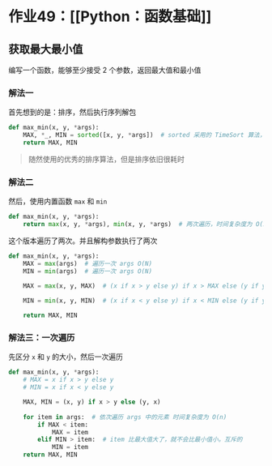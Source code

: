 # 作业49：[[Python：函数基础]]


## 获取最大最小值

编写一个函数，能够至少接受 $2$ 个参数，返回最大值和最小值

### 解法一

首先想到的是：排序，然后执行序列解包

```python
def max_min(x, y, *args):
    MAX, *_, MIN = sorted([x, y, *args])  # sorted 采用的 TimeSort 算法，时间复杂度为 O(nlogn)
    return MAX, MIN
```

> 随然使用的优秀的排序算法，但是排序依旧很耗时

### 解法二

然后，使用内置函数 `max` 和 `min` 

```python
def max_min(x, y, *args):
    return max(x, y, *args), min(x, y, *args)  # 两次遍历，时间复杂度为 O(2n)。解构两次 O(2n)  ==> O(n)
```

这个版本遍历了两次。并且解构参数执行了两次

```python
def max_min(x, y, *args):
    MAX = max(args)  # 遍历一次 args O(N)
    MIN = min(args)  # 遍历一次 args O(N)
    
    MAX = max(x, y, MAX)  # (x if x > y else y) if x > MAX else (y if y > MAX else MAX)

    MIN = min(x, y, MIN)  # (x if x < y else y) if x < MIN else (y if y < MIN else MIN)

    return MAX, MIN 
```

### 解法三：一次遍历

先区分 `x` 和 `y` 的大小，然后一次遍历

```python
def max_min(x, y, *args):
    # MAX = x if x > y else y
    # MIN = x if x < y else y

    MAX, MIN = (x, y) if x > y else (y, x)
    
    for item in args:  # 依次遍历 args 中的元素 时间复杂度为 O(n)
        if MAX < item:
            MAX = item
        elif MIN > item:  # item 比最大值大了，就不会比最小值小。互斥的
            MIN = item
    return MAX, MIN
```

